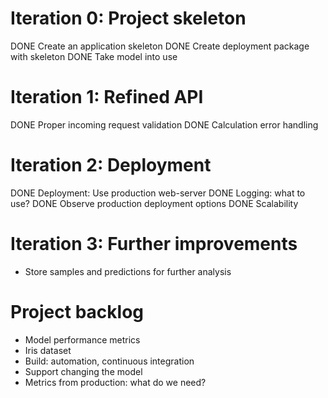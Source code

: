 # Iteration 0: Project skeleton

DONE Create an application skeleton
DONE Create deployment package with skeleton
DONE Take model into use

# Iteration 1: Refined API

DONE Proper incoming request validation
DONE Calculation error handling

# Iteration 2: Deployment
DONE Deployment: Use production web-server 
DONE Logging: what to use?
DONE Observe production deployment options
DONE Scalability 

# Iteration 3: Further improvements
- Store samples and predictions for further analysis 
  
# Project backlog
- Model performance metrics
- Iris dataset
- Build: automation, continuous integration
- Support changing the model
- Metrics from production: what do we need?



